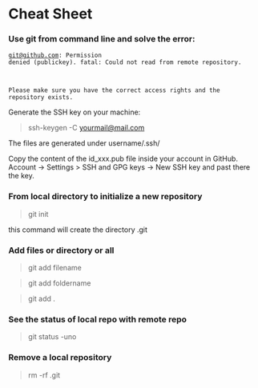 # Cheat Sheet

### Use git from command line and solve the error:

<code>git@github.com: Permission denied (publickey).
fatal: Could not read from remote repository.

Please make sure you have the correct access rights
and the repository exists.</code>

Generate the SSH key on your machine:
> ssh-keygen -C <yourmail@mail.com>

The files are generated under username/.ssh/

Copy the content of the id_xxx.pub file inside your account in GitHub.
Account -> Settings > SSH and GPG keys -> New SSH key and past there the key.

### From local directory to initialize a new repository
> git init

this command will create the directory .git

### Add files or directory or all
> git add filename

> git add foldername

> git add .

### See the status of local repo with remote repo
> git status -uno

### Remove a local repository
> rm -rf .git

